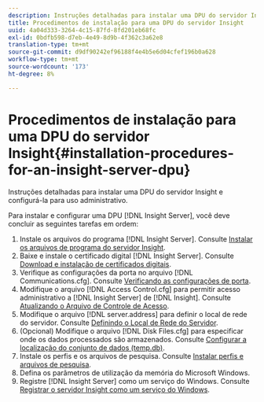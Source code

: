 ```yaml
---
description: Instruções detalhadas para instalar uma DPU do servidor Insight e configurá-la para uso administrativo.
title: Procedimentos de instalação para uma DPU do servidor Insight
uuid: 4a04d333-3264-4c15-87fd-8fd201eb68fc
exl-id: 0bdfb598-d7eb-4e49-8d9b-4f362c3a62e8
translation-type: tm+mt
source-git-commit: d9df90242ef96188f4e4b5e6d04cfef196b0a628
workflow-type: tm+mt
source-wordcount: '173'
ht-degree: 8%

---
```


# Procedimentos de instalação para uma DPU do servidor Insight{#installation-procedures-for-an-insight-server-dpu}

Instruções detalhadas para instalar uma DPU do servidor Insight e configurá-la para uso administrativo.

Para instalar e configurar uma DPU [!DNL Insight Server], você deve concluir as seguintes tarefas em ordem:

1. Instale os arquivos do programa [!DNL Insight Server]. Consulte [Instalar os arquivos de programa do servidor Insight](../../../../home/c-inst-svr/c-install-ins-svr/t-install-proc-inst-svr-dpu/t-install-prgm-files.md#task-1e6251fd39714186baa40d38f23d0088).
1. Baixe e instale o certificado digital [!DNL Insight Server]. Consulte [Download e instalação de certificados digitais](../../../../home/c-inst-svr/c-install-ins-svr/t-install-proc-inst-svr-dpu/c-dnld-dgtl-cert/c-dnld-dgtl-cert.md#concept-4f79c240492f4e52b6375b4b3bbefa17).
1. Verifique as configurações da porta no arquivo [!DNL Communications.cfg]. Consulte [Verificando as configurações de porta](../../../../home/c-inst-svr/c-install-ins-svr/t-install-proc-inst-svr-dpu/t-chk-pt-stgs.md#task-a91191b0a19e4437aa535a27c734ae64).
1. Modifique o arquivo [!DNL Access Control.cfg] para permitir acesso administrativo a [!DNL Insight Server] de [!DNL Insight]. Consulte [Atualizando o Arquivo de Controle de Acesso](../../../../home/c-inst-svr/c-install-ins-svr/t-install-proc-inst-svr-dpu/c-updt-accss-ctrl-file.md#concept-fb9aa0c0e0664c018528f56d01c4808d).
1. Modifique o arquivo [!DNL server.address] para definir o local de rede do servidor. Consulte [Definindo o Local de Rede do Servidor](../../../../home/c-inst-svr/c-install-ins-svr/t-install-proc-inst-svr-dpu/c-svrs-ntwk-loc/c-svrs-ntwk-loc.md#concept-87dd2aa3448c415ca1285bc445a8c649).
1. (Opcional) Modifique o arquivo [!DNL Disk Files.cfg] para especificar onde os dados processados são armazenados. Consulte [Configurar a localização do conjunto de dados (temp.db)](../../../../home/c-inst-svr/c-install-ins-svr/t-install-proc-inst-svr-dpu/t-cfg-loc-dtst.md#task-f645eefecb154e679acbb480a07c1f0e).
1. Instale os perfis e os arquivos de pesquisa. Consulte [Instalar perfis e arquivos de pesquisa](../../../../home/c-inst-svr/c-install-ins-svr/t-install-proc-inst-svr-dpu/c-install-prof-lkup-files.md#concept-1631895d09a14dc99316bf8cf166fdfc).
1. Defina os parâmetros de utilização da memória do Microsoft Windows.
1. Registre [!DNL Insight Server] como um serviço do Windows. Consulte [Registrar o servidor Insight como um serviço do Windows](../../../../home/c-inst-svr/c-install-ins-svr/t-install-proc-inst-svr-dpu/c-reg-wdws-svc.md#concept-f2c7aa891d544a2595aa01d0d796a540).
